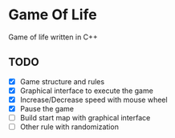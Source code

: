 # Game Of Life

Game of life written in C++

## TODO

- [x] Game structure and rules
- [x] Graphical interface to execute the game
- [x] Increase/Decrease speed with mouse wheel
- [x] Pause the game
- [ ] Build start map with graphical interface
- [ ] Other rule with randomization
